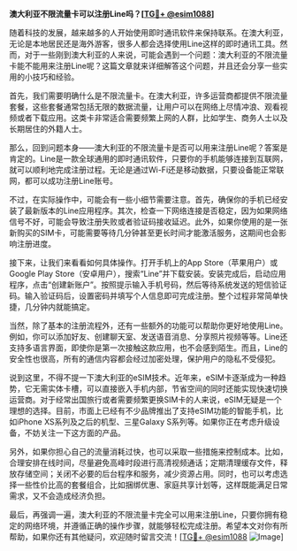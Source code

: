 **澳大利亚不限流量卡可以注册Line吗？[[TG💪+ @esim1088](https://t.me/s/esim1088)]**

随着科技的发展，越来越多的人开始使用即时通讯软件来保持联系。在澳大利亚，无论是本地居民还是海外游客，很多人都会选择使用Line这样的即时通讯工具。然而，对于一些刚到澳大利亚的人来说，可能会遇到一个问题：澳大利亚的不限流量卡能不能用来注册Line呢？这篇文章就来详细解答这个问题，并且还会分享一些实用的小技巧和经验。

首先，我们需要明确什么是不限流量卡。在澳大利亚，许多运营商都提供不限流量套餐，这些套餐通常包括无限的数据流量，让用户可以在网络上尽情冲浪、观看视频或者下载应用。这类卡非常适合需要频繁上网的人群，比如学生、商务人士以及长期居住的外籍人士。

那么，回到问题本身——澳大利亚的不限流量卡是否可以用来注册Line呢？答案是肯定的。Line是一款全球通用的即时通讯软件，只要你的手机能够连接到互联网，就可以顺利地完成注册过程。无论是通过Wi-Fi还是移动数据，只要设备能正常联网，都可以成功注册Line账号。

不过，在实际操作中，可能会有一些小细节需要注意。首先，确保你的手机已经安装了最新版本的Line应用程序。其次，检查一下网络连接是否稳定，因为如果网络信号不好，可能会导致注册失败或者验证码接收延迟。此外，如果你使用的是一张新购买的SIM卡，可能需要等待几分钟甚至更长时间才能激活服务，这期间也会影响注册进度。

接下来，让我们来看看如何具体操作。打开手机上的App Store（苹果用户）或Google Play Store（安卓用户），搜索“Line”并下载安装。安装完成后，启动应用程序，点击“创建新账户”。按照提示输入手机号码，然后等待系统发送的短信验证码。输入验证码后，设置密码并填写个人信息即可完成注册。整个过程非常简单快捷，几分钟内就能搞定。

当然，除了基本的注册流程外，还有一些额外的功能可以帮助你更好地使用Line。例如，你可以添加好友、创建聊天室、发送语音消息、分享照片视频等等。Line还支持多语言界面，即使你是第一次接触这款应用，也不会感到陌生。而且，Line的安全性也很高，所有的通信内容都会经过加密处理，保护用户的隐私不受侵犯。

说到这里，不得不提一下澳大利亚的eSIM技术。近年来，eSIM卡逐渐成为一种趋势，它无需实体卡槽，可以直接嵌入手机内部，节省空间的同时还能实现快速切换运营商。对于经常出国旅行或者需要频繁更换SIM卡的人来说，eSIM无疑是一个理想的选择。目前，市面上已经有不少品牌推出了支持eSIM功能的智能手机，比如iPhone XS系列及之后的机型、三星Galaxy S系列等。如果你正在考虑升级设备，不妨关注一下这方面的产品。

另外，如果你担心自己的流量消耗过快，也可以采取一些措施来控制成本。比如，合理安排在线时间，尽量避免高峰时段进行高清视频通话；定期清理缓存文件，释放存储空间；关闭不必要的后台程序和服务，减少资源占用。同时，也可以考虑选择一些性价比高的套餐组合，比如捆绑优惠、家庭共享计划等，这样既能满足日常需求，又不会造成经济负担。

最后，再强调一遍，澳大利亚的不限流量卡完全可以用来注册Line，只要你拥有稳定的网络环境，并遵循正确的操作步骤，就能够轻松完成注册。希望本文对你有所帮助，如果你还有其他疑问，欢迎随时留言交流！[[TG💪+ @esim1088](https://t.me/s/esim1088) ![Image](https://i.postimg.cc/4NQfJmqS/Snipaste-2025-05-13-00-14-12.png)]